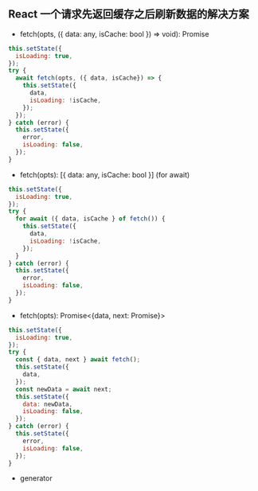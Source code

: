 ## React 一个请求先返回缓存之后刷新数据的解决方案

* fetch(opts, ({ data: any, isCache: bool }) => void): Promise<data>
  
```javascript
this.setState({
  isLoading: true,
});
try {
  await fetch(opts, ({ data, isCache}) => {
    this.setState({
      data,
      isLoading: !isCache,
    });
  });
} catch (error) {
  this.setState({
    error,
    isLoading: false,
  });
}
```

* fetch(opts): [{ data: any, isCache: bool }] (for await)

```javascript
this.setState({
  isLoading: true,
});
try {
  for await ({ data, isCache } of fetch()) {
    this.setState({
      data,
      isLoading: !isCache,
    });
  }
} catch (error) {
  this.setState({
    error,
    isLoading: false,
  });
}
```

* fetch(opts): Promise<{data, next: Promise<data>}>

```javascript
this.setState({
  isLoading: true,
});
try {
  const { data, next } await fetch();
  this.setState({
    data,
  });
  const newData = await next;
  this.setState({
    data: newData,
    isLoading: false,
  });
} catch (error) {
  this.setState({
    error,
    isLoading: false,
  });
}
```

* generator
